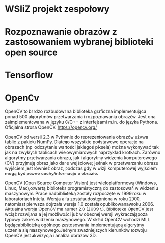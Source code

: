 # WSIiZ projekt zespołowy
# Rozpoznawanie obrazów z zastosowaniem wybranej biblioteki open source
# Tensorflow 
# OpenCv
OpenCV to bardzo rozbudowana biblioteka graficzna implementująca ponad 500 algorytmów przetwarzania i rozpoznawania obrazów. Jest ona zaimplementowana w języku C/C++ z interfejsami m.in. do języka Pythona.
Oficjalna strona OpenCV: https://opencv.org/

OpenCV od wersji 2.3 w Pythonie do reprezentowania obrazów używa tablic z pakietu NumPy. Dlatego wszystkie podstawowe operacje na obrazach (np. odczytanie wartości jakiegoś piksela) można wykonywać tak jak na zwykłych tablicach wielowymiarowych naprzykład krotkach. Zarówno algorytmy przetwarzania obrazu, jak i algorytmy widzenia komputerowego (CV) przyjmują obraz jako dane wejściowe; jednak w przetwarzaniu obrazu wyjściem jest również obraz, podczas gdy w wizji komputerowej wyjściem mogą być pewne cechy/informacje o obrazie.

OpenCV (Open Source Computer Vision) jest wieloplatformową (Windows, Linux, Mac),otwartą   biblioteką   programistyczną   do   zastosowań   w   widzeniu   maszynowym.   Prace   nadbiblioteką   zostały   rozpoczęte   w   1999   roku   w   laboratoriach   Intela.   Wersja   alfa   zostałaudostępniona  w roku 2000, natomiast  pierwsza dojrzała wersja 1.0 została opublikowanawroku 2006. Aktualna wersja OpenCV ma numer 2.0 (2009 r.). Biblioteka OpenCV jest wciąż rozwijana a jej możliwości już w obecnej wersji wykraczająpoza   typowy   zakres   widzenia   maszynowego.   W   skład  OpenCV  wchodzi  MLL  będącabiblioteką   ogólnego   zastosowania   implementującą   algorytmy   uczenia   się   maszynowego.Jednym zważniejszych kierunków rozwoju OpenCV jest akwizycja i analiza obrazów 3D.

